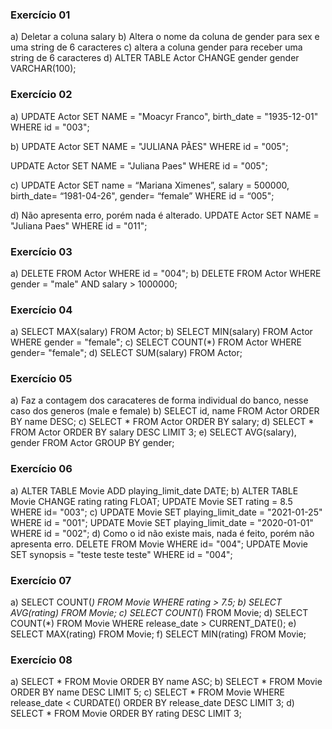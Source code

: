 ### Exercício 01
a) Deletar a coluna salary
b) Altera o nome da coluna de gender para sex e uma string de 6 caracteres
c) altera a coluna gender para receber uma string de 6 caracteres
d) ALTER TABLE Actor CHANGE gender gender VARCHAR(100);

### Exercício 02
a) 
UPDATE Actor
SET NAME = "Moacyr Franco",
birth_date = "1935-12-01"
WHERE id = "003";

b)
UPDATE Actor
SET NAME = "JULIANA PÃES"
WHERE id = "005";

UPDATE Actor
SET NAME = "Juliana Paes"
WHERE id = "005";

c)
UPDATE Actor
SET name = “Mariana Ximenes”,
salary = 500000,
birth_date= “1981-04-26",
gender= “female”
WHERE id = “005";

d) Não apresenta erro, porém nada é alterado.
UPDATE Actor
SET NAME = "Juliana Paes"
WHERE id = "011";

### Exercício 03
a)
DELETE FROM Actor WHERE id = "004";
b)
DELETE FROM Actor 
WHERE gender = "male" AND salary > 1000000;

### Exercício 04
a)
SELECT MAX(salary) FROM Actor;
b)
SELECT MIN(salary) FROM Actor
WHERE gender = "female";
c)
SELECT COUNT(*) FROM Actor
WHERE gender= "female";
d)
SELECT SUM(salary) FROM Actor;

### Exercício 05
a) Faz a contagem dos caracateres de forma individual do banco, nesse caso dos generos (male e female)
b)
SELECT id, name FROM Actor
ORDER BY name DESC;
c)
SELECT * FROM Actor
ORDER BY salary;
d)
SELECT * FROM Actor
ORDER BY salary DESC
LIMIT 3;
e)
SELECT AVG(salary), gender FROM Actor
GROUP BY gender;

### Exercício 06
a)
ALTER TABLE Movie ADD playing_limit_date DATE;
b)
ALTER TABLE Movie CHANGE rating rating FLOAT;
UPDATE Movie SET rating = 8.5 WHERE id= "003";
c)
UPDATE Movie SET playing_limit_date = "2021-01-25" WHERE id = "001";
UPDATE Movie SET playing_limit_date = "2020-01-01" WHERE id = "002";
d) Como o id não existe mais, nada é feito, porém não apresenta erro.
DELETE FROM Movie WHERE id= "004";
UPDATE Movie SET synopsis = "teste teste teste" WHERE id = "004";

### Exercício 07
a)
SELECT COUNT(*) FROM Movie WHERE rating > 7.5;
b)
SELECT AVG(rating) FROM Movie;
c)
SELECT COUNT(*) FROM Movie;
d)
SELECT COUNT(*) FROM Movie WHERE release_date > CURRENT_DATE();
e)
SELECT MAX(rating) FROM Movie;
f)
SELECT MIN(rating) FROM Movie;

### Exercício 08
a)
SELECT * FROM Movie
ORDER BY name ASC;
b)
SELECT * FROM Movie
ORDER BY name DESC
LIMIT 5;
c)
SELECT * FROM Movie
WHERE release_date < CURDATE()
ORDER BY release_date DESC
LIMIT 3;
d)
SELECT * FROM Movie
ORDER BY rating DESC
LIMIT 3;